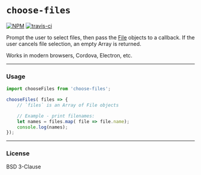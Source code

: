 # `choose-files`

[![NPM](http://img.shields.io/npm/v/choose-files.svg)](https://www.npmjs.com/package/choose-files)
[![travis-ci](https://travis-ci.org/synacorinc/choose-files.svg)](https://travis-ci.org/synacorinc/choose-files)

Prompt the user to select files, then pass the [File] objects to a callback.
If the user cancels file selection, an empty Array is returned.

Works in modern browsers, Cordova, Electron, etc.


---


### Usage

```js
import chooseFiles from 'choose-files';

chooseFiles( files => {
	// `files` is an Array of File objects

	// Example - print filenames:
	let names = files.map( file => file.name);
	console.log(names);
});
```


---


### License

BSD 3-Clause


[File]: https://developer.mozilla.org/en-US/docs/Web/API/File

